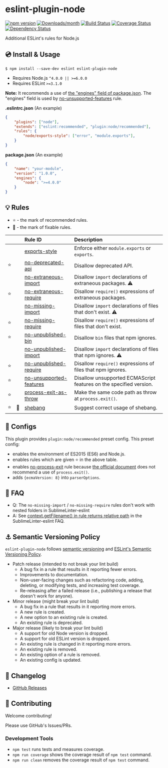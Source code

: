 # eslint-plugin-node

[![npm version](https://img.shields.io/npm/v/eslint-plugin-node.svg)](https://www.npmjs.com/package/eslint-plugin-node)
[![Downloads/month](https://img.shields.io/npm/dm/eslint-plugin-node.svg)](http://www.npmtrends.com/eslint-plugin-node)
[![Build Status](https://travis-ci.org/mysticatea/eslint-plugin-node.svg?branch=master)](https://travis-ci.org/mysticatea/eslint-plugin-node)
[![Coverage Status](https://codecov.io/gh/mysticatea/eslint-plugin-node/branch/master/graph/badge.svg)](https://codecov.io/gh/mysticatea/eslint-plugin-node)
[![Dependency Status](https://david-dm.org/mysticatea/eslint-plugin-node.svg)](https://david-dm.org/mysticatea/eslint-plugin-node)

Additional ESLint's rules for Node.js

## :cd: Install & Usage

```
$ npm install --save-dev eslint eslint-plugin-node
```

- Requires Node.js `^4.0.0 || >=6.0.0`
- Requires ESLint `>=3.1.0`

**Note:** It recommends a use of [the "engines" field of package.json](https://docs.npmjs.com/files/package.json#engines). The "engines" field is used by [no-unsupported-features](docs/rules/no-unsupported-features.md) rule.

**.eslintrc.json** (An example)

```json
{
    "plugins": ["node"],
    "extends": ["eslint:recommended", "plugin:node/recommended"],
    "rules": {
        "node/exports-style": ["error", "module.exports"],
    }
}
```

**package.json** (An example)

```json
{
    "name": "your-module",
    "version": "1.0.0",
    "engines": {
        "node": ">=4.0.0"
    }
}
```

## :bulb: Rules

- :star: - the mark of recommended rules.
- :pencil: - the mark of fixable rules.

|        |          | Rule ID                                                          | Description |
|:------:|:--------:|:-----------------------------------------------------------------|:------------|
|        |          | [exports-style](docs/rules/exports-style.md)                     | Enforce either `module.exports` or `exports`.
| :star: |          | [no-deprecated-api](docs/rules/no-deprecated-api.md)             | Disallow deprecated API.
|        |          | [no-extraneous-import](docs/rules/no-extraneous-import.md)       | Disallow `import` declarations of extraneous packages. :warning:
| :star: |          | [no-extraneous-require](docs/rules/no-extraneous-require.md)     | Disallow `require()` expressions of extraneous packages.
|        |          | [no-missing-import](docs/rules/no-missing-import.md)             | Disallow `import` declarations of files that don't exist. :warning:
| :star: |          | [no-missing-require](docs/rules/no-missing-require.md)           | Disallow `require()` expressions of files that don't exist.
| :star: |          | [no-unpublished-bin](docs/rules/no-unpublished-bin.md)           | Disallow `bin` files that npm ignores.
|        |          | [no-unpublished-import](docs/rules/no-unpublished-import.md)     | Disallow `import` declarations of files that npm ignores. :warning:
| :star: |          | [no-unpublished-require](docs/rules/no-unpublished-require.md)   | Disallow `require()` expressions of files that npm ignores.
| :star: |          | [no-unsupported-features](docs/rules/no-unsupported-features.md) | Disallow unsupported ECMAScript features on the specified version.
| :star: |          | [process-exit-as-throw](docs/rules/process-exit-as-throw.md)     | Make the same code path as throw at `process.exit()`.
| :star: | :pencil: | [shebang](docs/rules/shebang.md)                                 | Suggest correct usage of shebang.

## :wrench: Configs

This plugin provides `plugin:node/recommended` preset config.
This preset config:

- enables the environment of ES2015 (ES6) and Node.js.
- enables rules which are given :star: in the above table.
- enables [no-process-exit](http://eslint.org/docs/rules/no-process-exit) rule because [the official document](https://nodejs.org/api/process.html#process_process_exit_code) does not recommend a use of `process.exit()`.
- adds `{ecmaVersion: 8}` into `parserOptions`.

## :couple: FAQ

- Q: The `no-missing-import` / `no-missing-require` rules don't work with nested folders in SublimeLinter-eslint
- A: See [context.getFilename() in rule returns relative path](https://github.com/roadhump/SublimeLinter-eslint#contextgetfilename-in-rule-returns-relative-path) in the SublimeLinter-eslint FAQ.

## :anchor: Semantic Versioning Policy

`eslint-plugin-node` follows [semantic versioning](http://semver.org/) and [ESLint's Semantic Versioning Policy](https://github.com/eslint/eslint#semantic-versioning-policy).

- Patch release (intended to not break your lint build)
    - A bug fix in a rule that results in it reporting fewer errors.
    - Improvements to documentation.
    - Non-user-facing changes such as refactoring code, adding, deleting, or modifying tests, and increasing test coverage.
    - Re-releasing after a failed release (i.e., publishing a release that doesn't work for anyone).
- Minor release (might break your lint build)
    - A bug fix in a rule that results in it reporting more errors.
    - A new rule is created.
    - A new option to an existing rule is created.
    - An existing rule is deprecated.
- Major release (likely to break your lint build)
    - A support for old Node version is dropped.
    - A support for old ESLint version is dropped.
    - An existing rule is changed in it reporting more errors.
    - An existing rule is removed.
    - An existing option of a rule is removed.
    - An existing config is updated.

## :newspaper: Changelog

- [GitHub Releases](https://github.com/mysticatea/eslint-plugin-node/releases)

## :muscle: Contributing

Welcome contributing!

Please use GitHub's Issues/PRs.

### Development Tools

- `npm test` runs tests and measures coverage.
- `npm run coverage` shows the coverage result of `npm test` command.
- `npm run clean` removes the coverage result of `npm test` command.
